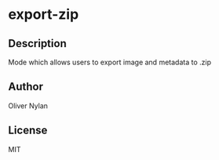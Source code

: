 # export-zip 
## Description 
Mode which allows users to export image and metadata to .zip 
## Author 
Oliver Nylan 
## License 
MIT
